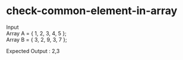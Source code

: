 # check-common-element-in-array

Input <br>
Array A = { 1, 2, 3, 4, 5 };<br>
Array B = { 3, 2, 9, 3, 7 };<br>

Expected Output : 2,3
